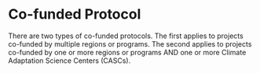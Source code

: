 # Co-funded Protocol

There are two types of co-funded protocols. The first applies to projects co-funded by multiple regions or programs. The second applies to projects co-funded by one or more regions or programs AND one or more Climate Adaptation Science Centers \(CASCs\).

